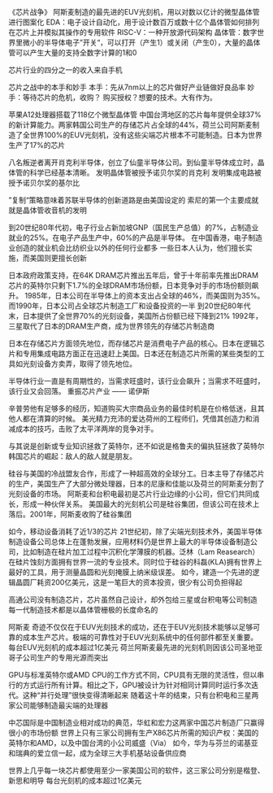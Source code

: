 《芯片战争》
阿斯麦制造的最先进的EUV光刻机，用以对数以亿计的微型晶体管进行图案化
EDA：电子设计自动化，用于设计数百万或数十亿个晶体管如何排列在芯片上并模拟其操作的专用软件
RISC-V：一种开放源代码架构
晶体管：数字世界里微小的半导体电子”开关“，可以打开（产生1）或关闭（产生0），大量的晶体管可以产生大量的支持全数字计算的1和0

芯片行业的四分之一的收入来自手机

芯片之战中的本手和妙手
本手：先从7nm以上的芯片做好产业链做好良品率
妙手：等待芯片的危机，收购？ 购买授权？想要的技术。大有作为。

苹果A12处理器搭载了118亿个微型晶体管
中国台湾地区的芯片每年提供全球37%的新计算能力。两家韩国公司生产的存储芯片占全球的44%，荷兰公司阿斯麦制造了全世界100%的EUV光刻机，没有这些尖端芯片根本不可能制造。日本为世界生产了17%的芯片

八名叛逆者离开肖克利半导体，创立了仙童半导体公司。到仙童半导体成立时，晶体管的科学已经基本清晰。
发明晶体管被授予诺贝尔奖的肖克利
发明集成电路被授予诺贝尔奖的基尔比

”复制“策略意味着苏联半导体的创新道路是由美国设定的
索尼的第一个主要成就就是晶体管收音机的发明

到20世纪80年代初，电子行业占新加坡GNP（国民生产总值）的7%，占制造业就业的25%。在电子产品生产中，60%的产品是半导体。
在中国香港，电子制造业创造的就业机会比纺织业以外的任何行业都多
一些日本人认为，他们擅长实施，而美国则更擅长创新

日本政府政策支持，在64K DRAM芯片推出五年后，曾于十年前率先推出DRAM芯片的英特尔只剩下1.7%的全球DRAM市场份额，日本竞争对手的市场份额则飙升。
1985年，日本公司在半导体上的资本支出占全球的46%，而美国则为35%。而1990年，日本公司占全球芯片制造工厂和设备投资的一半
到20世纪80年代末，日本提供了全世界70%的光刻设备，美国所占份额已经下降到21%
1992年，三星取代了日本的DRAM生产商，成为世界领先的存储芯片制造商

日本在存储芯片方面领先地位，而存储芯片是消费电子产品的核心。日本在逻辑芯片和专用集成电路方面正在迅速赶上美国。日本还在制造芯片所需的某些类型的工具如光刻设备方卖弄，取得了领先地位。

半导体行业一直是有周期性的，当需求旺盛时，该行业会飙升；当需求不旺盛时，该行业又会回落。
重振芯片产业 —— 诺伊斯

辛普劳他有足够多的经历，知道购买大宗商品业务的最佳时机是在价格低迷，且其他人都在清算的时候。
美光精力充沛的爱达荷州的工程师们，凭借其创造力和消减成本的技巧，击败了太平洋两岸的竞争对手。

与其说是创新或专业知识拯救了英特尔，还不如说是格鲁夫的偏执狂拯救了英特尔
韩国芯片的崛起：敌人的敌人就是朋友。

硅谷与美国的冷战盟友合作，形成了一种超高效的全球分工。日本主导了存储芯片的生产，美国生产了大部分微处理器，日本的尼康和佳能以及荷兰的阿斯麦分割了光刻设备的市场。
阿斯麦和台积电最初是芯片行业边缘的小公司，但它们共同成长，形成一种伙伴关系。
美国最大的光刻机公司是硅谷集团，但该公司在技术上落后。2001年，阿斯麦收购了硅谷集团

如今，移动设备消耗了近1/3的芯片
21世纪初，除了尖端光刻技术外，美国半导体制造设备公司总体上在蓬勃发展，应用材料仍是世界上最大的半导体设备制造公司，比如制造在硅片加工过程中沉积化学薄膜的机器。泛林（Lam Reasearch）在硅片蚀刻方面拥有世界一流的专业技术。同时位于硅谷的科磊(KLA)拥有世界上最好的工具，用于测量晶圆和光刻掩膜上纳米级误差。
如今，建造一个先进的逻辑晶圆厂耗资200亿美元，这是一笔巨大的资本投资，很少有公司负担得起

高通公司没有制造芯片，芯片虽然自己设计，却外包给三星或台积电等公司制造
每一代制造技术都是以晶体管栅极的长度命名的

阿斯麦
奇迹不仅仅在于EUV光刻技术的成功，还在于EUV光刻技术能够以足够可靠的成本生产芯片。极端的可靠性对于EUV光刻系统中的任何部件都至关重要。每台EUV光刻机的成本超过1亿美元
荷兰阿斯麦最先进的光刻机则因该公司圣地亚哥子公司生产的专用光源而突出

GPU与标准英特尔或AMD CPU的工作方式不同，CPU具有无限的灵活性，但以串行的方式运行所有计算。相比之下，GPU被设计为针对相同计算同时运行多次迭代。这种“并行处理”很快变得清晰起来
随着这十年的结束，只有台积电和三星两家公司能够制造最尖端的处理器

中芯国际是中国制造业相对成功的典范，华虹和宏力这两家中国芯片制造厂只赢得很小的市场份额
世界上只有三家公司拥有生产X86芯片所需的知识产权：美国的英特尔和AMD，以及中国台湾的小公司威盛（Via）
如今，华为与芬兰的诺基亚和瑞典的爱立信一起，成为全球三大手机基站设备供应商

世界上几乎每一块芯片都使用至少一家美国公司的软件，这三家公司分别是楷登、新思和明导
每台光刻机的成本超过1亿美元
